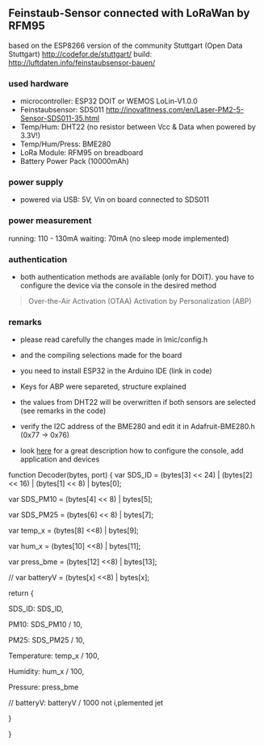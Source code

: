 ## Feinstaub-Sensor connected with LoRaWan by RFM95
 based on the ESP8266 version of the community Stuttgart (Open Data Stuttgart)
http://codefor.de/stuttgart/  build: http://luftdaten.info/feinstaubsensor-bauen/

### used hardware
* microcontroller:	ESP32   DOIT or WEMOS LoLin-V1.0.0
* Feinstaubsensor:	SDS011		http://inovafitness.com/en/Laser-PM2-5-Sensor-SDS011-35.html
* Temp/Hum:			DHT22 (no resistor between Vcc & Data when powered by 3.3V!)
* Temp/Hum/Press:	BME280
* LoRa Module:		RFM95 on breadboard
* Battery			Power Pack (10000mAh)

### power supply
* powered via USB: 5V, Vin on board connected to SDS011 

### power measurement
running:  110 - 130mA
waiting:   70mA  (no sleep mode implemented)

### authentication
* both authentication methods are available (only for DOIT).
  you have to configure the device via the console in the desired method
 > Over-the-Air Activation (OTAA)
 > Activation by Personalization (ABP)

### remarks
* please read carefully the changes made in lmic/config.h
* and the compiling selections made for the board
* you need to install ESP32 in the Arduino IDE (link in code)
* Keys for ABP were separeted, structure explained
* the values from DHT22 will be overwritten if both sensors are selected (see remarks in the code)
* verify the I2C address of the BME280 and edit it in Adafruit-BME280.h  (0x77 -> 0x76)

* look [here](https://github.com/verschwoerhaus/ttn-ulm-workshop-the-things-uno#the-things-uno-workshop--ulm-digital) for a great description how to configure the console, add application and devices
  

function Decoder(bytes, port) {
  var SDS_ID      = (bytes[3] << 24) | (bytes[2] << 16) | (bytes[1] << 8) | bytes[0];
  
  var SDS_PM10    = (bytes[4] << 8)  | bytes[5];
  
  var SDS_PM25    = (bytes[6] << 8)  | bytes[7];  
  
  var temp_x      = (bytes[8] <<8)   | bytes[9];
  
  var hum_x       = (bytes[10] <<8)  | bytes[11];
  
  var press_bme   = (bytes[12] <<8)  | bytes[13];

  //  var batteryV    = (bytes[x] <<8) | bytes[x];
  

  return {

  SDS_ID:       SDS_ID,

  PM10:         SDS_PM10 / 10,

  PM25:         SDS_PM25 / 10,

  Temperature:  temp_x / 100,

  Humidity:     hum_x / 100,

  Pressure:     press_bme

  //  batteryV:  batteryV / 1000         not i,plemented jet
  
  }
  
}

